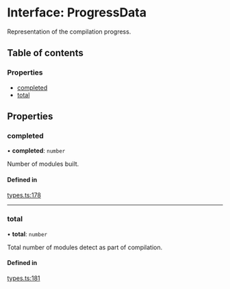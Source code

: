 # Interface: ProgressData

Representation of the compilation progress.

## Table of contents

### Properties

- [completed](ProgressData.md#completed)
- [total](ProgressData.md#total)

## Properties

### completed

• **completed**: `number`

Number of modules built.

#### Defined in

[types.ts:178](https://github.com/callstack/repack/blob/1d9a1bb/packages/dev-server/src/types.ts#L178)

___

### total

• **total**: `number`

Total number of modules detect as part of compilation.

#### Defined in

[types.ts:181](https://github.com/callstack/repack/blob/1d9a1bb/packages/dev-server/src/types.ts#L181)
